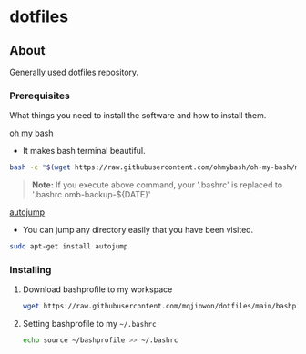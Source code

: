 # dotfiles

## About <a name = "about"></a>

Generally used dotfiles repository.

### Prerequisites

What things you need to install the software and how to install them.

[oh my bash](https://github.com/ohmybash/oh-my-bash)

-   It makes bash terminal beautiful.

```bash
bash -c "$(wget https://raw.githubusercontent.com/ohmybash/oh-my-bash/master/tools/install.sh -O -)"
```

> **Note:** If you execute above command, your '.bashrc' is replaced to '.bashrc.omb-backup-${DATE}'

[autojump](https://github.com/wting/autojump)

-   You can jump any directory easily that you have been visited.

```bash
sudo apt-get install autojump
```

### Installing

1. Download bashprofile to my workspace

    ```bash
    wget https://raw.githubusercontent.com/mqjinwon/dotfiles/main/bashprofile -q -O ~/bashprofile
    ```

2. Setting bashprofile to my `~/.bashrc`

    ```bash
    echo source ~/bashprofile >> ~/.bashrc
    ```
